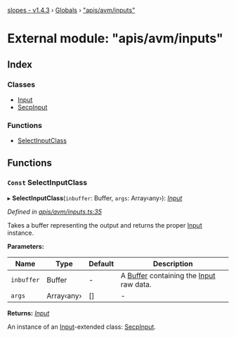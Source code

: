 [slopes - v1.4.3](../README.md) › [Globals](../globals.md) › ["apis/avm/inputs"](_apis_avm_inputs_.md)

# External module: "apis/avm/inputs"

## Index

### Classes

* [Input](../classes/_apis_avm_inputs_.input.md)
* [SecpInput](../classes/_apis_avm_inputs_.secpinput.md)

### Functions

* [SelectInputClass](_apis_avm_inputs_.md#const-selectinputclass)

## Functions

### `Const` SelectInputClass

▸ **SelectInputClass**(`inbuffer`: Buffer, `args`: Array‹any›): *[Input](../classes/_apis_avm_inputs_.input.md)*

*Defined in [apis/avm/inputs.ts:35](https://github.com/ava-labs/slopes/blob/709e172/src/apis/avm/inputs.ts#L35)*

Takes a buffer representing the output and returns the proper [Input](../classes/_apis_avm_inputs_.input.md) instance.

**Parameters:**

Name | Type | Default | Description |
------ | ------ | ------ | ------ |
`inbuffer` | Buffer | - | A [Buffer](https://github.com/feross/buffer) containing the [Input](../classes/_apis_avm_inputs_.input.md) raw data.  |
`args` | Array‹any› |  [] | - |

**Returns:** *[Input](../classes/_apis_avm_inputs_.input.md)*

An instance of an [Input](../classes/_apis_avm_inputs_.input.md)-extended class: [SecpInput](../classes/_apis_avm_inputs_.secpinput.md).
